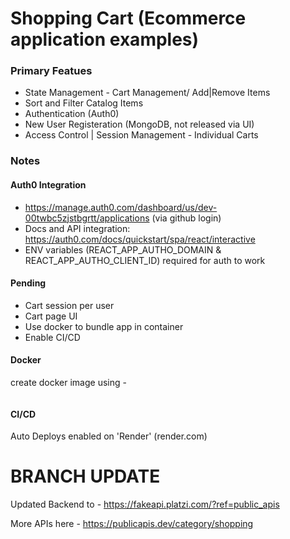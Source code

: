 # Shopping Cart (Ecommerce application examples)

### Primary Featues

- State Management - Cart Management/ Add|Remove Items
- Sort and Filter Catalog Items
- Authentication (Auth0)
- New User Registeration (MongoDB, not released via UI)
- Access Control | Session Management - Individual Carts

### Notes

#### Auth0 Integration

- https://manage.auth0.com/dashboard/us/dev-00twbc5zjstbgrtt/applications (via github login)
- Docs and API integration: https://auth0.com/docs/quickstart/spa/react/interactive
- ENV variables (REACT_APP_AUTHO_DOMAIN & REACT_APP_AUTHO_CLIENT_ID) required for auth to work

#### Pending

- Cart session per user
- Cart page UI
- Use docker to bundle app in container
- Enable CI/CD

#### Docker

create docker image using -

```docker build -t ecommerce-backend-nodejs .

```

#### CI/CD

Auto Deploys enabled on 'Render' (render.com)

# BRANCH UPDATE

Updated Backend to -
https://fakeapi.platzi.com/?ref=public_apis

More APIs here -
https://publicapis.dev/category/shopping
